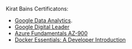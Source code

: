 Kirat Bains Certificatons:

- [Google Data Analytics](https://coursera.org/share/986cccaa4eb16791fbd5e4bbcfb6c317).
- [Google Digital Leader](https://www.credential.net/c8ebfec0-8126-49df-b76d-6cac5f5f8e6c)
- [Azure Fundamentals AZ-900](https://learn.microsoft.com/api/credentials/share/en-ca/KBains9-9740/C68A34460D250918?sharingId=3ADBE71291E41C95)
- [Docker Essentials: A Developer Introduction](https://www.credly.com/badges/5d7c31b1-2552-47c0-9ac9-76c3539509a1/public_url)